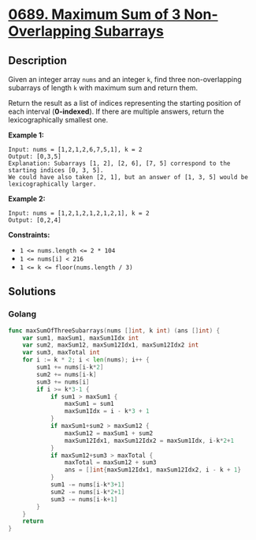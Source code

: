 # [0689. Maximum Sum of 3 Non-Overlapping Subarrays](https://leetcode-cn.com/problems/maximum-sum-of-3-non-overlapping-subarrays/)



## Description



Given an integer array `nums` and an integer `k`, find three non-overlapping subarrays of length `k` with maximum sum and return them.

Return the result as a list of indices representing the starting position of each interval (**0-indexed**). If there are multiple answers, return the lexicographically smallest one.

 

**Example 1:**

```
Input: nums = [1,2,1,2,6,7,5,1], k = 2
Output: [0,3,5]
Explanation: Subarrays [1, 2], [2, 6], [7, 5] correspond to the starting indices [0, 3, 5].
We could have also taken [2, 1], but an answer of [1, 3, 5] would be lexicographically larger.
```

**Example 2:**

```
Input: nums = [1,2,1,2,1,2,1,2,1], k = 2
Output: [0,2,4]
```

 

**Constraints:**

- `1 <= nums.length <= 2 * 104`
- `1 <= nums[i] < 216`
- `1 <= k <= floor(nums.length / 3)`







## Solutions

### Golang

```go
func maxSumOfThreeSubarrays(nums []int, k int) (ans []int) {
    var sum1, maxSum1, maxSum1Idx int
    var sum2, maxSum12, maxSum12Idx1, maxSum12Idx2 int
    var sum3, maxTotal int
    for i := k * 2; i < len(nums); i++ {
        sum1 += nums[i-k*2]
        sum2 += nums[i-k]
        sum3 += nums[i]
        if i >= k*3-1 {
            if sum1 > maxSum1 {
                maxSum1 = sum1
                maxSum1Idx = i - k*3 + 1
            }
            if maxSum1+sum2 > maxSum12 {
                maxSum12 = maxSum1 + sum2
                maxSum12Idx1, maxSum12Idx2 = maxSum1Idx, i-k*2+1
            }
            if maxSum12+sum3 > maxTotal {
                maxTotal = maxSum12 + sum3
                ans = []int{maxSum12Idx1, maxSum12Idx2, i - k + 1}
            }
            sum1 -= nums[i-k*3+1]
            sum2 -= nums[i-k*2+1]
            sum3 -= nums[i-k+1]
        }
    }
    return
}

```

